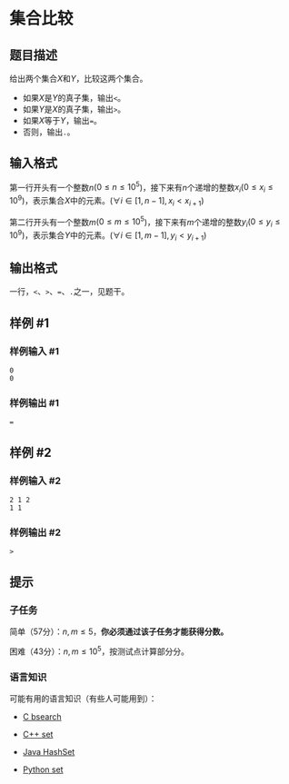 # 集合比较

## 题目描述

给出两个集合$X$和$Y$，比较这两个集合。

- 如果$X$是$Y$的真子集，输出`<`。
- 如果$Y$是$X$的真子集，输出`>`。
- 如果$X$等于$Y$，输出`=`。
- 否则，输出`.`。

## 输入格式

第一行开头有一个整数$n$($0 \leq n \leq 10^5$)，接下来有$n$个递增的整数$x_i$($0 \leq x_i \leq 10^9$)，表示集合$X$中的元素。($\forall i \in [1, n - 1], x_i < x_{i+1}$)

第二行开头有一个整数$m$($0 \leq m \leq 10^5$)，接下来有$m$个递增的整数$y_i$($0 \leq y_i \leq 10^9$)，表示集合$Y$中的元素。($\forall i \in [1, m - 1], y_i < y_{i+1}$)

## 输出格式

一行，`<`、`>`、`=`、`.`之一，见题干。

## 样例 #1

### 样例输入 #1

```
0
0
```

### 样例输出 #1

```
=
```

## 样例 #2

### 样例输入 #2

```
2 1 2
1 1
```

### 样例输出 #2

```
>
```

## 提示

### 子任务
简单（57分）：$n, m \leq 5$，**你必须通过该子任务才能获得分数。**

困难（43分）：$n, m \leq 10^5$，按测试点计算部分分。

### 语言知识

可能有用的语言知识（有些人可能用到）：

- [C bsearch](https://www.runoob.com/cprogramming/c-function-bsearch.html)

- [C++ set](https://blog.csdn.net/qq_50285142/article/details/122304728)

- [Java HashSet](https://www.runoob.com/java/java-hashset.html)

- [Python set](https://www.runoob.com/python/python-func-set.html)